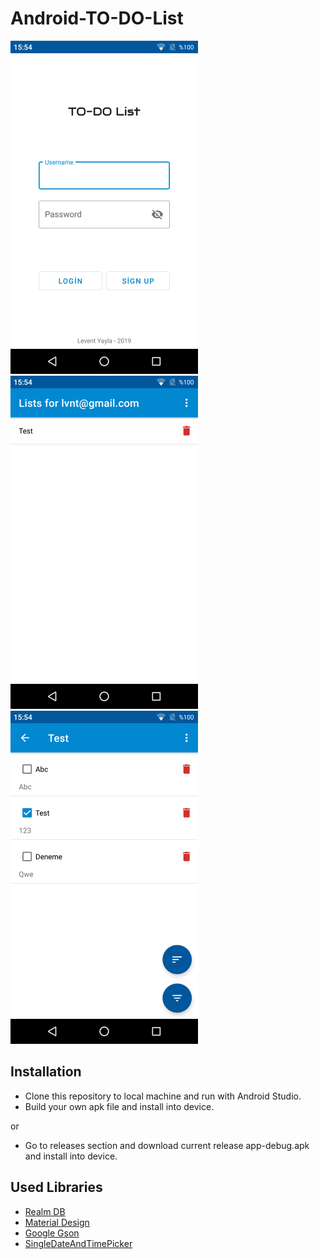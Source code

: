 # Android-TO-DO-List
![Login Screen](https://github.com/leventyayla/Android-TO-DO-List/raw/master/images/1.png)
![TO-DO Lists](https://github.com/leventyayla/Android-TO-DO-List/raw/master/images/2.png)
![TO-DO List Items](https://github.com/leventyayla/Android-TO-DO-List/raw/master/images/3.png)

## Installation
* Clone this repository to local machine and run with Android Studio.
* Build your own apk file and install into device.

or

* Go to releases section and download current release app-debug.apk and install into device.

## Used Libraries
* [Realm DB](https://github.com/realm/realm-java)
* [Material Design](https://material.io/develop/android/)
* [Google Gson](https://github.com/google/gson)
* [SingleDateAndTimePicker](https://github.com/florent37/SingleDateAndTimePicker)
